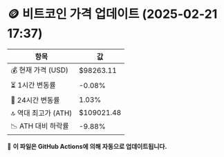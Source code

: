 # 🪙 비트코인 가격 업데이트 (2025-02-21 17:37)

| 항목                | 값 |
|--------------------|----------------|
| 💰 현재 가격 (USD) | $98263.11 |
| ⏳ 1시간 변동률    | -0.08% |
| 📆 24시간 변동률   | 1.03% |
| 🔝 역대 최고가 (ATH) | $109021.48 |
| 📉 ATH 대비 하락률 | -9.88% |

🔄 **이 파일은 GitHub Actions에 의해 자동으로 업데이트됩니다.**
